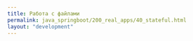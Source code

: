 ```yaml
---
title: Работа с файлами
permalink: java_springboot/200_real_apps/40_stateful.html
layout: "development"
---
```



<div id="go-forth-button">
    <go-forth url="201_build.html" label="Сборка образа" framework="{{ page.label_framework }}" ci="{{ page.label_ci }}" guide-code="{{ page.guide_code }}" base-url="{{ site.baseurl }}"></go-forth>
</div>
